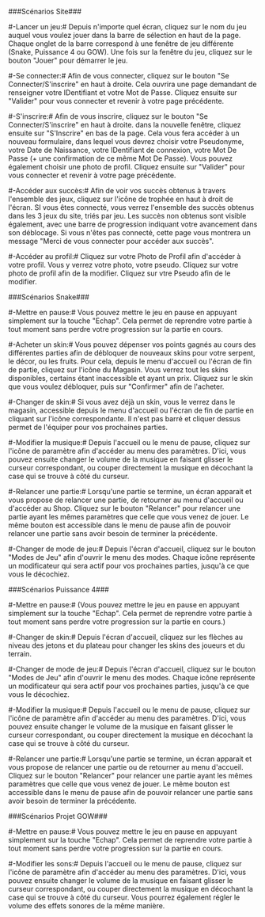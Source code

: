###Scénarios Site###

 #-Lancer un jeu:# 
  Depuis n'importe quel écran, cliquez sur le nom du jeu auquel vous voulez jouer dans la barre de sélection en haut de la page. Chaque onglet de la barre correspond à une fenêtre de jeu différente (Snake, Puissance 4 ou GOW). Une fois sur la fenêtre du jeu, cliquez sur le bouton "Jouer" pour démarrer le jeu.

 #-Se connecter:# 
  Afin de vous connecter, cliquez sur le bouton "Se Connecter/S'inscrire" en haut à droite. Cela ouvrira une page demandant de renseigner votre IDentifiant et votre Mot de Passe. Cliquez ensuite sur "Valider" pour vous connecter et revenir à votre page précédente.

 #-S'inscrire:# 
  Afin de vous inscrire, cliquez sur le bouton "Se Connecter/S'inscrire" en haut à droite. dans la nouvelle fenêtre, cliquez ensuite sur "S'Inscrire" en bas de la page. Cela vous fera accéder à un nouveau formulaire, dans lequel vous devrez choisir votre Pseudonyme, votre Date de Naissance, votre IDentifiant de connexion, votre Mot De Passe (+ une confirmation de ce même Mot De Passe). Vous pouvez également choisir une photo de profil. Cliquez ensuite sur "Valider" pour vous connecter et revenir à votre page précédente.

 #-Accéder aux succès:# 
  Afin de voir vos succès obtenus à travers l'ensemble des jeux, cliquez sur l'icône de trophée en haut à droit de l'écran. SI vous êtes connecté, vous verrez l'ensemble des succès obtenus dans les 3 jeux du site, triés par jeu. Les succès non obtenus sont visible également, avec une barre de progression indiquant votre avancement dans son déblocage. Si vous n'êtes pas connecté, cette page vous montrera un message "Merci de vous connecter pour accéder aux succès".

 #-Accéder au profil:# 
  Cliquez sur votre Photo de Profil afin d'accéder à votre profil. Vous y verrez votre photo, votre pseudo. Cliquez sur votre photo de profil afin de la modifier. Cliquez sur vtre Pseudo afin de le modifier.

###Scénarios Snake###

 #-Mettre en pause:#
  Vous pouvez mettre le jeu en pause en appuyant simplement sur la touche "Echap". Cela permet de reprendre votre partie à tout moment sans perdre votre progression sur la partie en cours.

 #-Acheter un skin:# 
  Vous pouvez dépenser vos points gagnés au cours des différentes parties afin de débloquer de nouveaux skins pour votre serpent, le décor, ou les fruits. Pour cela, depuis le menu d'accueil ou l'écran de fin de partie, cliquez sur l'icône du Magasin. Vous verrez tout les skins disponibles, certains étant inaccessible et ayant un prix. Cliquez sur le skin que vous voulez débloquer, puis sur "Confirmer" afin de l'acheter.

 #-Changer de skin:# 
  Si vous avez déjà un skin, vous le verrez dans le magasin, accessible depuis le menu d'accueil ou l'écran de fin de partie en cliquant sur l'icône correspondante. Il n'est pas barré et cliquer dessus permet de l'équiper pour vos prochaines parties.

 #-Modifier la musique:#
  Depuis l'accueil ou le menu de pause, cliquez sur l'icône de paramètre afin d'accéder au menu des paramètres. D'ici, vous pouvez ensuite changer le volume de la musique en faisant glisser le curseur correspondant, ou couper directement la musique en décochant la case qui se trouve à côté du curseur.

 #-Relancer une partie:#
  Lorsqu'une partie se termine, un écran apparait et vous propose de relancer une partie, de retourner au menu d'accueil ou d'accéder au Shop. Cliquez sur le bouton "Relancer"  pour relancer une partie ayant les mêmes paramètres que celle que vous venez de jouer. Le même bouton est accessible dans le menu de pause afin de pouvoir relancer une partie sans avoir besoin de terminer la précédente.

 #-Changer de mode de jeu:#
  Depuis l'écran d'accueil, cliquez sur le bouton "Modes de Jeu" afin d'ouvrir le menu des modes. Chaque icône représente un modificateur qui sera actif pour vos prochaines parties, jusqu'à ce que vous le décochiez.

###Scénarios Puissance 4###

 #-Mettre en pause:#
  (Vous pouvez mettre le jeu en pause en appuyant simplement sur la touche "Echap". Cela permet de reprendre votre partie à tout moment sans perdre votre progression sur la partie en cours.)

 #-Changer de skin:#
  Depuis l'écran d'accueil, cliquez sur les flèches au niveau des jetons et du plateau pour changer les skins des joueurs et du terrain.

 #-Changer de mode de jeu:#
  Depuis l'écran d'accueil, cliquez sur le bouton "Modes de Jeu" afin d'ouvrir le menu des modes. Chaque icône représente un modificateur qui sera actif pour vos prochaines parties, jusqu'à ce que vous le décochiez.

 #-Modifier la musique:#
  Depuis l'accueil ou le menu de pause, cliquez sur l'icône de paramètre afin d'accéder au menu des paramètres. D'ici, vous pouvez ensuite changer le volume de la musique en faisant glisser le curseur correspondant, ou couper directement la musique en décochant la case qui se trouve à côté du curseur.

 #-Relancer une partie:#
  Lorsqu'une partie se termine, un écran apparait et vous propose de relancer une partie ou de retourner au menu d'accueil. Cliquez sur le bouton "Relancer" pour relancer une partie ayant les mêmes paramètres que celle que vous venez de jouer. Le même bouton est accessible dans le menu de pause afin de pouvoir relancer une partie sans avoir besoin de terminer la précédente.

###Scénarios Projet GOW###

 #-Mettre en pause:#
  Vous pouvez mettre le jeu en pause en appuyant simplement sur la touche "Echap". Cela permet de reprendre votre partie à tout moment sans perdre votre progression sur la partie en cours.

 #-Modifier les sons:#
  Depuis l'accueil ou le menu de pause, cliquez sur l'icône de paramètre afin d'accéder au menu des paramètres. D'ici, vous pouvez ensuite changer le volume de la musique en faisant glisser le curseur correspondant, ou couper directement la musique en décochant la case qui se trouve à côté du curseur. Vous pourrez également régler le volume des effets sonores de la même manière.

